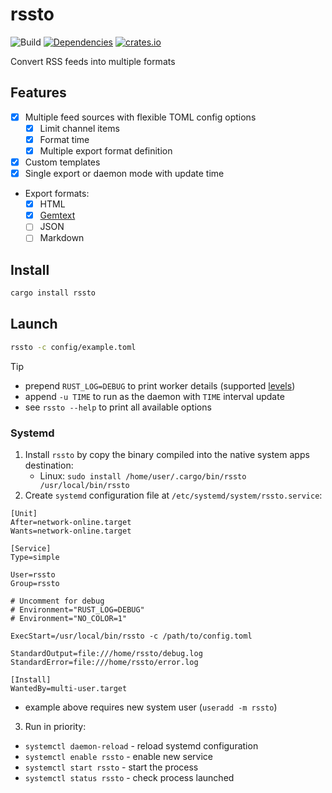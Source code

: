 # rssto

![Build](https://github.com/YGGverse/rssto/actions/workflows/build.yml/badge.svg)
[![Dependencies](https://deps.rs/repo/github/YGGverse/rssto/status.svg)](https://deps.rs/repo/github/YGGverse/rssto)
[![crates.io](https://img.shields.io/crates/v/rssto.svg)](https://crates.io/crates/rssto)

Convert RSS feeds into multiple formats

## Features

* [x] Multiple feed sources with flexible TOML config options
    * [x] Limit channel items
    * [x] Format time
    * [x] Multiple export format definition
* [x] Custom templates
* [x] Single export or daemon mode with update time
* Export formats:
    * [x] HTML
    * [x] [Gemtext](https://geminiprotocol.net/docs/gemtext.gmi)
    * [ ] JSON
    * [ ] Markdown

## Install

``` bash
cargo install rssto
```

## Launch

``` bash
rssto -c config/example.toml
```
> [!TIP]
> * prepend `RUST_LOG=DEBUG` to print worker details (supported [levels](https://docs.rs/tracing-subscriber/latest/tracing_subscriber/filter/struct.LevelFilter.html))
> * append `-u TIME` to run as the daemon with `TIME` interval update
> * see `rssto --help` to print all available options

### Systemd

1. Install `rssto` by copy the binary compiled into the native system apps destination:
    * Linux: `sudo install /home/user/.cargo/bin/rssto /usr/local/bin/rssto`
2. Create `systemd` configuration file at `/etc/systemd/system/rssto.service`:

``` rssto.service
[Unit]
After=network-online.target
Wants=network-online.target

[Service]
Type=simple

User=rssto
Group=rssto

# Uncomment for debug
# Environment="RUST_LOG=DEBUG"
# Environment="NO_COLOR=1"

ExecStart=/usr/local/bin/rssto -c /path/to/config.toml

StandardOutput=file:///home/rssto/debug.log
StandardError=file:///home/rssto/error.log

[Install]
WantedBy=multi-user.target
```
* example above requires new system user (`useradd -m rssto`)

3. Run in priority:

  * `systemctl daemon-reload` - reload systemd configuration
  * `systemctl enable rssto` - enable new service
  * `systemctl start rssto` - start the process
  * `systemctl status rssto` - check process launched

